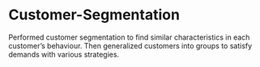 # Customer-Segmentation
Performed customer segmentation to find similar characteristics in each customer’s behaviour. Then generalized customers into groups to satisfy demands with various strategies.
